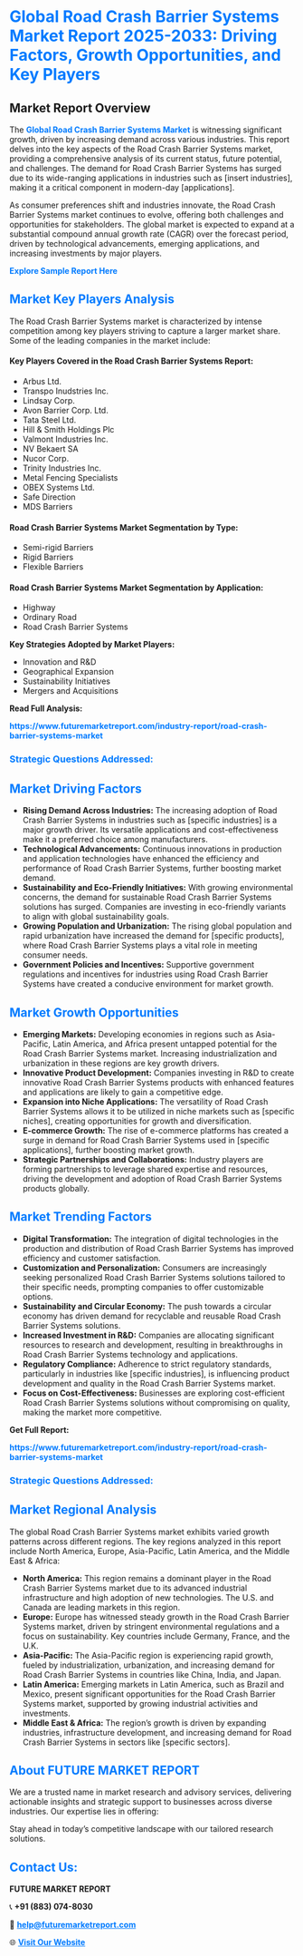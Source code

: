 <h1 style="color: #007BFF;">Global Road Crash Barrier Systems Market Report 2025-2033: Driving Factors, Growth Opportunities, and Key Players</h1>

<section id="overview">
<h2>Market Report Overview</h2>
<p>The <a href="https://www.futuremarketreport.com/industry-report/road-crash-barrier-systems-market" style="color: #007BFF; text-decoration: none;"><strong>Global Road Crash Barrier Systems Market</strong></a> is witnessing significant growth, driven by increasing demand across various industries. This report delves into the key aspects of the Road Crash Barrier Systems market, providing a comprehensive analysis of its current status, future potential, and challenges. The demand for Road Crash Barrier Systems has surged due to its wide-ranging applications in industries such as [insert industries], making it a critical component in modern-day [applications].</p>
<p>As consumer preferences shift and industries innovate, the Road Crash Barrier Systems market continues to evolve, offering both challenges and opportunities for stakeholders. The global market is expected to expand at a substantial compound annual growth rate (CAGR) over the forecast period, driven by technological advancements, emerging applications, and increasing investments by major players.</p>
</section>

<section id="overview">
<p><a href="https://www.futuremarketreport.com/request-sample/reportId=120153" style="color: #007BFF; text-decoration: none;"><strong>Explore Sample Report Here</strong></a></p>
</section>

<section id="key-players">
<h2 style="color: #007BFF;">Market Key Players Analysis</h2>
<p>The Road Crash Barrier Systems market is characterized by intense competition among key players striving to capture a larger market share. Some of the leading companies in the market include:</p>
<h4>Key Players Covered in the Road Crash Barrier Systems Report:</h4>
<ul><li>Arbus Ltd.</li><li>Transpo Inudstries Inc.</li><li>Lindsay Corp.</li><li>Avon Barrier Corp. Ltd.</li><li>Tata Steel Ltd.</li><li>Hill &amp; Smith Holdings Plc</li><li>Valmont Industries Inc.</li><li>NV Bekaert SA</li><li>Nucor Corp.</li><li>Trinity Industries Inc.</li><li>Metal Fencing Specialists</li><li>OBEX Systems Ltd.</li><li>Safe Direction</li><li>MDS Barriers</li></ul>
<h4>Road Crash Barrier Systems Market Segmentation by Type:</h4>
<ul><li>Semi-rigid Barriers</li><li>Rigid Barriers</li><li>Flexible Barriers</li></ul>

<h4>Road Crash Barrier Systems Market Segmentation by Application:</h4>
<ul><li>Highway</li><li>Ordinary Road</li><li>Road Crash Barrier Systems</li></ul>
<p><strong>Key Strategies Adopted by Market Players:</strong></p>
<ul>
<li>Innovation and R&D</li>
<li>Geographical Expansion</li>
<li>Sustainability Initiatives</li>
<li>Mergers and Acquisitions</li>
</ul>
</section>

<section>
<p><strong>Read Full Analysis: </strong></p><a href="https://www.futuremarketreport.com/industry-report/road-crash-barrier-systems-market" style="color: #007BFF; text-decoration: none;"><strong>https://www.futuremarketreport.com/industry-report/road-crash-barrier-systems-market</strong></a>
<h3 style="color: #007BFF;">Strategic Questions Addressed:</h3>
</section>

<section id="driving-factors">
<h2 style="color: #007BFF;">Market Driving Factors</h2>
<ul>
<li><strong>Rising Demand Across Industries:</strong> The increasing adoption of Road Crash Barrier Systems in industries such as [specific industries] is a major growth driver. Its versatile applications and cost-effectiveness make it a preferred choice among manufacturers.</li>
<li><strong>Technological Advancements:</strong> Continuous innovations in production and application technologies have enhanced the efficiency and performance of Road Crash Barrier Systems, further boosting market demand.</li>
<li><strong>Sustainability and Eco-Friendly Initiatives:</strong> With growing environmental concerns, the demand for sustainable Road Crash Barrier Systems solutions has surged. Companies are investing in eco-friendly variants to align with global sustainability goals.</li>
<li><strong>Growing Population and Urbanization:</strong> The rising global population and rapid urbanization have increased the demand for [specific products], where Road Crash Barrier Systems plays a vital role in meeting consumer needs.</li>
<li><strong>Government Policies and Incentives:</strong> Supportive government regulations and incentives for industries using Road Crash Barrier Systems have created a conducive environment for market growth.</li>
</ul>
</section>

<section id="growth-opportunities">
<h2 style="color: #007BFF;">Market Growth Opportunities</h2>
<ul>
<li><strong>Emerging Markets:</strong> Developing economies in regions such as Asia-Pacific, Latin America, and Africa present untapped potential for the Road Crash Barrier Systems market. Increasing industrialization and urbanization in these regions are key growth drivers.</li>
<li><strong>Innovative Product Development:</strong> Companies investing in R&D to create innovative Road Crash Barrier Systems products with enhanced features and applications are likely to gain a competitive edge.</li>
<li><strong>Expansion into Niche Applications:</strong> The versatility of Road Crash Barrier Systems allows it to be utilized in niche markets such as [specific niches], creating opportunities for growth and diversification.</li>
<li><strong>E-commerce Growth:</strong> The rise of e-commerce platforms has created a surge in demand for Road Crash Barrier Systems used in [specific applications], further boosting market growth.</li>
<li><strong>Strategic Partnerships and Collaborations:</strong> Industry players are forming partnerships to leverage shared expertise and resources, driving the development and adoption of Road Crash Barrier Systems products globally.</li>
</ul>
</section>

<section id="trending-factors">
<h2 style="color: #007BFF;">Market Trending Factors</h2>
<ul>
<li><strong>Digital Transformation:</strong> The integration of digital technologies in the production and distribution of Road Crash Barrier Systems has improved efficiency and customer satisfaction.</li>
<li><strong>Customization and Personalization:</strong> Consumers are increasingly seeking personalized Road Crash Barrier Systems solutions tailored to their specific needs, prompting companies to offer customizable options.</li>
<li><strong>Sustainability and Circular Economy:</strong> The push towards a circular economy has driven demand for recyclable and reusable Road Crash Barrier Systems solutions.</li>
<li><strong>Increased Investment in R&D:</strong> Companies are allocating significant resources to research and development, resulting in breakthroughs in Road Crash Barrier Systems technology and applications.</li>
<li><strong>Regulatory Compliance:</strong> Adherence to strict regulatory standards, particularly in industries like [specific industries], is influencing product development and quality in the Road Crash Barrier Systems market.</li>
<li><strong>Focus on Cost-Effectiveness:</strong> Businesses are exploring cost-efficient Road Crash Barrier Systems solutions without compromising on quality, making the market more competitive.</li>
</ul>
</section>

<section>
<p><strong>Get Full Report: </strong></p><a href="https://www.futuremarketreport.com/industry-report/road-crash-barrier-systems-market" style="color: #007BFF; text-decoration: none;"><strong>https://www.futuremarketreport.com/industry-report/road-crash-barrier-systems-market</strong></a>
<h3 style="color: #007BFF;">Strategic Questions Addressed:</h3>
</section>


<section id="regional-analysis">
<h2 style="color: #007BFF;">Market Regional Analysis</h2>
<p>The global Road Crash Barrier Systems market exhibits varied growth patterns across different regions. The key regions analyzed in this report include North America, Europe, Asia-Pacific, Latin America, and the Middle East & Africa:</p>
<ul>
<li><strong>North America:</strong> This region remains a dominant player in the Road Crash Barrier Systems market due to its advanced industrial infrastructure and high adoption of new technologies. The U.S. and Canada are leading markets in this region.</li>
<li><strong>Europe:</strong> Europe has witnessed steady growth in the Road Crash Barrier Systems market, driven by stringent environmental regulations and a focus on sustainability. Key countries include Germany, France, and the U.K.</li>
<li><strong>Asia-Pacific:</strong> The Asia-Pacific region is experiencing rapid growth, fueled by industrialization, urbanization, and increasing demand for Road Crash Barrier Systems in countries like China, India, and Japan.</li>
<li><strong>Latin America:</strong> Emerging markets in Latin America, such as Brazil and Mexico, present significant opportunities for the Road Crash Barrier Systems market, supported by growing industrial activities and investments.</li>
<li><strong>Middle East & Africa:</strong> The region’s growth is driven by expanding industries, infrastructure development, and increasing demand for Road Crash Barrier Systems in sectors like [specific sectors].</li>
</ul>
</section>

<footer>
<h2 style="color: #007BFF;">About FUTURE MARKET REPORT</h2>
<p>We are a trusted name in market research and advisory services, delivering actionable insights and strategic support to businesses across diverse industries. Our expertise lies in offering:</p>

<p>Stay ahead in today’s competitive landscape with our tailored research solutions.</p>

<h2 style="color: #007BFF;">Contact Us:</h2>
<p><strong>FUTURE MARKET REPORT</strong></p>
<p>📞 <strong>+91 (883) 074-8030</strong></p>
<p>📧 <strong><a href="mailto:help@futuremarketreport.com" style="color: #007BFF;">help@futuremarketreport.com</a></strong></p>
<p>🌐 <strong><a href="https://www.futuremarketreport.com/" style="color: #007BFF;">Visit Our Website</a></strong></p>
</footer>